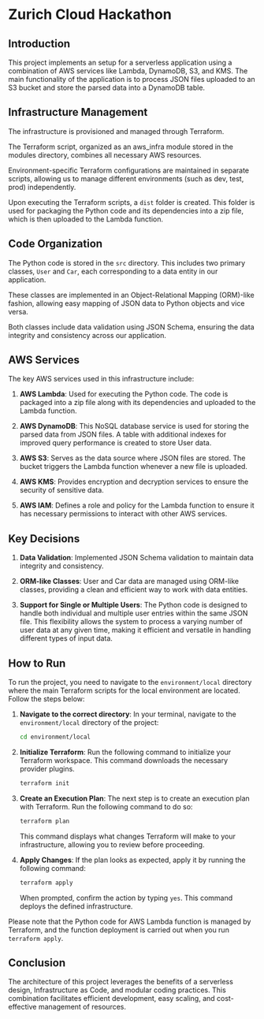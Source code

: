 # Zurich Cloud Hackathon

## Introduction

This project implements an setup for a serverless application using a combination of AWS services like Lambda, DynamoDB, S3, and KMS. The main functionality of the application is to process JSON files uploaded to an S3 bucket and store the parsed data into a DynamoDB table.

## Infrastructure Management

The infrastructure is provisioned and managed through Terraform.

The Terraform script, organized as an aws_infra module stored in the modules directory, combines all necessary AWS resources.

Environment-specific Terraform configurations are maintained in separate scripts, allowing us to manage different environments (such as dev, test, prod) independently.

Upon executing the Terraform scripts, a `dist` folder is created. This folder is used for packaging the Python code and its dependencies into a zip file, which is then uploaded to the Lambda function.

## Code Organization

The Python code is stored in the `src` directory. This includes two primary classes, `User` and `Car`, each corresponding to a data entity in our application. 

These classes are implemented in an Object-Relational Mapping (ORM)-like fashion, allowing easy mapping of JSON data to Python objects and vice versa. 

Both classes include data validation using JSON Schema, ensuring the data integrity and consistency across our application.

## AWS Services 

The key AWS services used in this infrastructure include:

1. **AWS Lambda**: Used for executing the Python code. The code is packaged into a zip file along with its dependencies and uploaded to the Lambda function.

2. **AWS DynamoDB**: This NoSQL database service is used for storing the parsed data from JSON files. A table with additional indexes for improved query performance is created to store User data.

3. **AWS S3**: Serves as the data source where JSON files are stored. The bucket triggers the Lambda function whenever a new file is uploaded.

4. **AWS KMS**: Provides encryption and decryption services to ensure the security of sensitive data.

5. **AWS IAM**: Defines a role and policy for the Lambda function to ensure it has necessary permissions to interact with other AWS services.

## Key Decisions 

1. **Data Validation**: Implemented JSON Schema validation to maintain data integrity and consistency.

2. **ORM-like Classes**: User and Car data are managed using ORM-like classes, providing a clean and efficient way to work with data entities.

3. **Support for Single or Multiple Users**: The Python code is designed to handle both individual and multiple user entries within the same JSON file. This flexibility allows the system to process a varying number of user data at any given time, making it efficient and versatile in handling different types of input data.

## How to Run

To run the project, you need to navigate to the `environment/local` directory where the main Terraform scripts for the local environment are located. Follow the steps below:

1. **Navigate to the correct directory**: In your terminal, navigate to the `environment/local` directory of the project:

    ```bash
    cd environment/local
    ```

2. **Initialize Terraform**: Run the following command to initialize your Terraform workspace. This command downloads the necessary provider plugins.

    ```bash
    terraform init
    ```

3. **Create an Execution Plan**: The next step is to create an execution plan with Terraform. Run the following command to do so:

    ```bash
    terraform plan
    ```

   This command displays what changes Terraform will make to your infrastructure, allowing you to review before proceeding.

4. **Apply Changes**: If the plan looks as expected, apply it by running the following command:

    ```bash
    terraform apply
    ```

   When prompted, confirm the action by typing `yes`. This command deploys the defined infrastructure.

Please note that the Python code for AWS Lambda function is managed by Terraform, and the function deployment is carried out when you run `terraform apply`.

## Conclusion

The architecture of this project leverages the benefits of a serverless design, Infrastructure as Code, and modular coding practices. This combination facilitates efficient development, easy scaling, and cost-effective management of resources.